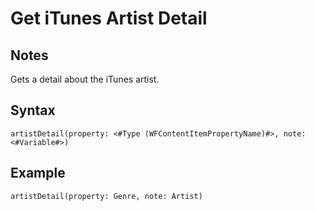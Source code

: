 # Get iTunes Artist Detail
## Notes
Gets a detail about the iTunes artist.
## Syntax
```
artistDetail(property: <#Type (WFContentItemPropertyName)#>, note: <#Variable#>)
```
## Example
```
artistDetail(property: Genre, note: Artist)
```